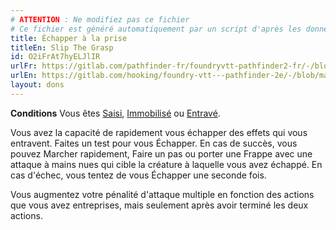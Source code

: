 ```yaml
---
# ATTENTION : Ne modifiez pas ce fichier
# Ce fichier est généré automatiquement par un script d'après les données du module Foundry VTT officiel et de sa traduction
title: Échapper à la prise
titleEn: Slip The Grasp
id: O2iFrAt7hyELJlIR
urlFr: https://gitlab.com/pathfinder-fr/foundryvtt-pathfinder2-fr/-/blob/master/data/feats/O2iFrAt7hyELJlIR.htm
urlEn: https://gitlab.com/hooking/foundry-vtt---pathfinder-2e/-/blob/master/packs/data/feats.db/slip-the-grasp.json
layout: dons
---
```

**Conditions** Vous êtes [Saisi](../conditions/agrippé-empoigné.html), [Immobilisé](../conditions/immobilisé.html) ou [Entravé](../conditions/entravé.html).

Vous avez la capacité de rapidement vous échapper des effets qui vous entravent. Faites un test pour vous Échapper. En cas de succès, vous pouvez Marcher rapidement, Faire un pas ou porter une Frappe avec une attaque à mains nues qui cible la créature à laquelle vous avez échappé. En cas d'échec, vous tentez de vous Échapper une seconde fois.

Vous augmentez votre pénalité d'attaque multiple en fonction des actions que vous avez entreprises, mais seulement après avoir terminé les deux actions.
